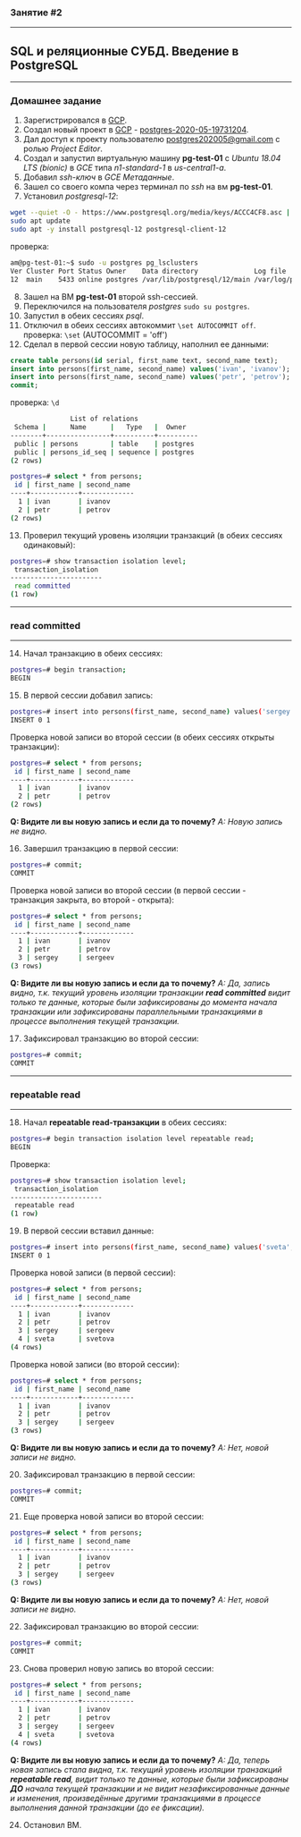 ### Занятие #2
***
SQL и реляционные СУБД. Введение в PostgreSQL
---
***
### Домашнее задание
1. Зарегистрировался в [GCP](https://cloud.google.com/).
2. Создал новый проект в [GCP](https://cloud.google.com/) - [postgres-2020-05-19731204](https://console.cloud.google.com/home/dashboard?organizationId=0&project=postgres-2020-05-19731204).
3. Дал доступ к проекту пользователю postgres202005@gmail.com с ролью *Project Editor*.
4. Создал и запустил виртуальную машину **pg-test-01** c *Ubuntu 18.04 LTS (bionic)* в *GCE* типа *n1-standard-1* в *us-central1-a*.
5. Добавил *ssh-ключ* в *GCE Метаданные*.
6. Зашел со своего компа через терминал по *ssh* на вм **pg-test-01**.
7. Установил *postgresql-12*:
```bash
wget --quiet -O - https://www.postgresql.org/media/keys/ACCC4CF8.asc | sudo apt-key add -
sudo apt update
sudo apt -y install postgresql-12 postgresql-client-12
```
проверка:
```bash
am@pg-test-01:~$ sudo -u postgres pg_lsclusters
Ver Cluster Port Status Owner    Data directory              Log file
12  main    5433 online postgres /var/lib/postgresql/12/main /var/log/postgresql/postgresql-12-main.log
```
8. Зашел на ВМ **pg-test-01** второй ssh-сессией.
9. Переключился на пользователя *postgres* `sudo su postgres`.
10. Запустил в обеих сессиях *psql*.
11. Отключил в обеих сессиях автокоммит `\set AUTOCOMMIT off`.
проверка: `\set` (AUTOCOMMIT = 'off')
12. Сделал в первой сессии новую таблицу, наполнил ее данными:
```sql
create table persons(id serial, first_name text, second_name text);
insert into persons(first_name, second_name) values('ivan', 'ivanov');
insert into persons(first_name, second_name) values('petr', 'petrov');
commit;
```
проверка: `\d`
```bash
               List of relations
 Schema |      Name      |   Type   |  Owner   
--------+----------------+----------+----------
 public | persons        | table    | postgres
 public | persons_id_seq | sequence | postgres
(2 rows)
```

```bash
postgres=# select * from persons;
 id | first_name | second_name 
----+------------+-------------
  1 | ivan       | ivanov
  2 | petr       | petrov
(2 rows)
```
13. Проверил текущий уровень изоляции транзакций (в обеих сессиях одинаковый):
```bash
postgres=# show transaction isolation level;
 transaction_isolation 
-----------------------
 read committed
(1 row)
```
***
### read committed
***
14.  Начал транзакцию в обеих сессиях:
```bash
postgres=# begin transaction;
BEGIN
```
15. В первой сессии добавил запись:
```bash
postgres=# insert into persons(first_name, second_name) values('sergey', 'sergeev');
INSERT 0 1
```
Проверка новой записи во второй сессии (в обеих сессиях открыты транзакции):
```bash
postgres=# select * from persons;
 id | first_name | second_name 
----+------------+-------------
  1 | ivan       | ivanov
  2 | petr       | petrov
(2 rows)
```
**Q: Видите ли вы новую запись и если да то почему?**
*A: Новую запись не видно.*

16. Завершил транзакцию в первой сессии:
```bash
postgres=# commit;
COMMIT
```
Проверка новой записи во второй сессии  (в первой сессии - транзакция закрыта, во второй - открыта):
```bash
postgres=# select * from persons;
 id | first_name | second_name 
----+------------+-------------
  1 | ivan       | ivanov
  2 | petr       | petrov
  3 | sergey     | sergeev
(3 rows)
```
**Q: Видите ли вы новую запись и если да то почему?**
*A: Да, запись видно, т.к. текущий уровень изоляции транзакции **read committed** видит только те данные, которые были зафиксированы до момента начала транзакции или зафиксированы параллельными транзакциями в процессе выполнения текущей транзакции.*

17. Зафиксировал транзакцию во второй сессии:
```bash
postgres=# commit;
COMMIT
```
***
### repeatable read
***
18. Начал **repeatable read-транзакции** в обеих сессиях:
```bash
postgres=# begin transaction isolation level repeatable read;
BEGIN
```
Проверка:
```bash
postgres=# show transaction isolation level;
 transaction_isolation 
-----------------------
 repeatable read
(1 row)
```
19. В первой сессии вставил данные:
```bash
postgres=# insert into persons(first_name, second_name) values('sveta', 'svetova');
INSERT 0 1
```
Проверка новой записи (в первой сессии):
```bash
postgres=# select * from persons;
 id | first_name | second_name 
----+------------+-------------
  1 | ivan       | ivanov
  2 | petr       | petrov
  3 | sergey     | sergeev
  4 | sveta      | svetova
(4 rows)
```

Проверка новой записи (во второй сессии):
```bash
postgres=# select * from persons;
 id | first_name | second_name 
----+------------+-------------
  1 | ivan       | ivanov
  2 | petr       | petrov
  3 | sergey     | sergeev
(3 rows)
```

**Q: Видите ли вы новую запись и если да то почему?**
*A: Нет, новой записи не видно.*

20. Зафиксировал транзакцию в первой сессии:
```bash
postgres=# commit;
COMMIT
```
21.  Еще проверка новой записи во второй сессии:
```bash
postgres=# select * from persons;
 id | first_name | second_name 
----+------------+-------------
  1 | ivan       | ivanov
  2 | petr       | petrov
  3 | sergey     | sergeev
(3 rows)
```
**Q: Видите ли вы новую запись и если да то почему?**
*A: Нет, новой записи не видно.*

22. Зафиксировал транзакцию во второй сессии:
```bash
postgres=# commit;
COMMIT
```
23. Снова проверил новую запись во второй сессии:
```bash
postgres=# select * from persons;
 id | first_name | second_name 
----+------------+-------------
  1 | ivan       | ivanov
  2 | petr       | petrov
  3 | sergey     | sergeev
  4 | sveta      | svetova
(4 rows)
```
**Q: Видите ли вы новую запись и если да то почему?**
*A: Да, теперь новая запись стала видна, т.к. текущий уровень изоляции транзакций **repeatable read**, видит только те данные, которые были зафиксированы **ДО** начала текущей транзакции и не видит незафиксированные данные и изменения, произведённые другими транзакциями в процессе выполнения данной транзакции (до ее фиксации).*

24. Остановил ВМ.